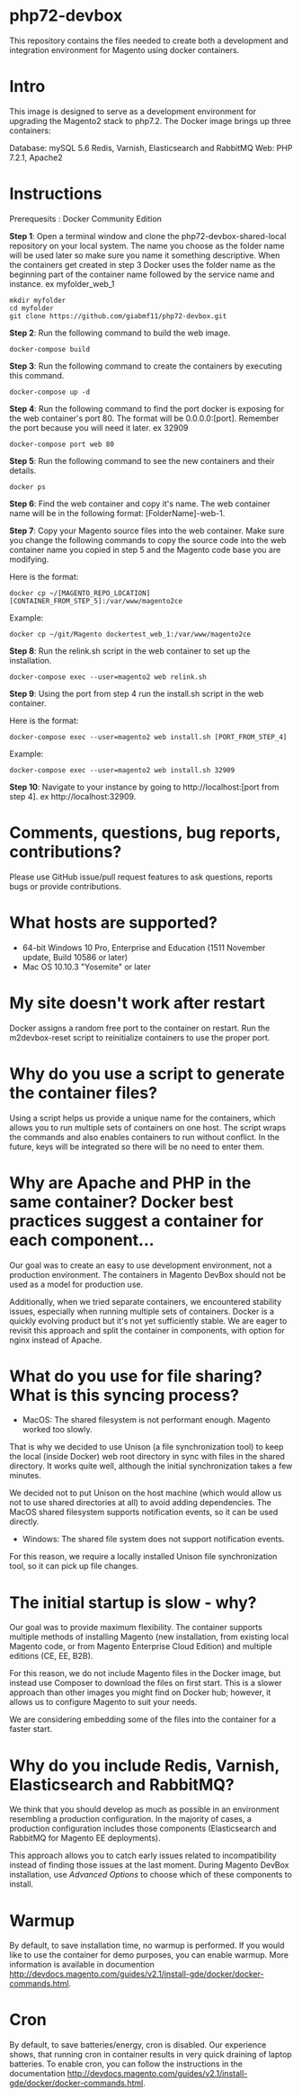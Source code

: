 # php72-devbox

This repository contains the files needed to create both a development and integration environment for Magento using docker containers.

# Intro

This image is designed to serve as a development environment for upgrading the Magento2 stack to php7.2. The Docker image brings up three containers:

Database: mySQL 5.6
Redis, Varnish, Elasticsearch and RabbitMQ
Web: PHP 7.2.1, Apache2

# Instructions

Prerequesits : Docker Community Edition

**Step 1**: Open a terminal window and clone the php72-devbox-shared-local repository on your local system.
The name you choose as the folder name will be used later so make sure you name it
something descriptive. When the containers get created in step 3 Docker uses the folder
name as the beginning part of the container name followed by the service name and
instance. ex myfolder_web_1

```
mkdir myfolder
cd myfolder
git clone https://github.com/giabmf11/php72-devbox.git
```

**Step 2**: Run the following command to build the web image.

```
docker-compose build
```

**Step 3**: Run the following command to create the containers by executing this command.

```
docker-compose up -d
```

**Step 4**: Run the following command to find the port docker is exposing for the web container's port 80. The format
will be 0.0.0.0:[port]. Remember the port because you will need it later. ex 32909

```
docker-compose port web 80
```

**Step 5**: Run the following command to see the new containers and their details.

```
docker ps
```

**Step 6**: Find the web container and copy it's name. The web container name will be in the following format: [FolderName]-web-1.

**Step 7**: Copy your Magento source files into the web container. Make sure you change the following commands to copy the source code into the web container name you copied in step 5 and the Magento code base you are modifying.

Here is the format:

```
docker cp ~/[MAGENTO_REPO_LOCATION] [CONTAINER_FROM_STEP_5]:/var/www/magento2ce
```

Example:

```
docker cp ~/git/Magento dockertest_web_1:/var/www/magento2ce
```

**Step 8**: Run the relink.sh script in the web container to set up the installation.

```
docker-compose exec --user=magento2 web relink.sh
```

**Step 9**: Using the port from step 4 run the install.sh script in the web container.

Here is the format:

```
docker-compose exec --user=magento2 web install.sh [PORT_FROM_STEP_4]
```

Example:

```
docker-compose exec --user=magento2 web install.sh 32909
```

**Step 10**: Navigate to your instance by going to http://localhost:[port from step 4]. ex http://localhost:32909.


# Comments, questions, bug reports, contributions?

Please use GitHub issue/pull request features to ask questions, reports bugs or provide contributions.

# What hosts are supported?

* 64-bit Windows 10 Pro, Enterprise and Education (1511 November update, Build 10586 or later)
* Mac OS 10.10.3 "Yosemite" or later

# My site doesn't work after restart

Docker assigns a random free port to the container on restart. Run the m2devbox-reset script to reinitialize containers to use the proper port.

# Why do you use a script to generate the container files?

Using a script helps us provide a unique name for the containers, which allows you to run multiple sets of containers on one host. The script wraps the commands and also enables containers to run without conflict.
In the future, keys will be integrated so there will be no need to enter them.

# Why are Apache and PHP in the same container? Docker best practices suggest a container for each component...

Our goal was to create an easy to use development environment, not a production environment. The containers in Magento DevBox should not be used as a model for production use.

Additionally, when we tried separate containers, we encountered stability issues, especially when running multiple sets of containers. Docker is a quickly evolving product but it's not yet sufficiently stable. We are eager to revisit this approach and split the container in components, with option for nginx instead of Apache.

# What do you use for file sharing? What is this syncing process?

* MacOS: The shared filesystem is not performant enough. Magento worked too slowly.

That is why we decided to use Unison (a file synchronization tool) to keep the local (inside Docker) web root directory in sync with files in the shared directory. It works quite well, although the initial synchronization takes a few minutes.

We decided not to put Unison on the host machine (which would allow us not to use shared directories at all) to avoid adding dependencies. The MacOS shared filesystem supports notification events, so it can be used directly.

* Windows: The shared file system does not support notification events.

For this reason, we require a locally installed Unison file synchronization tool, so it can pick up file changes.

# The initial startup is slow - why?

Our goal was to provide maximum flexibility. The container supports multiple methods of installing Magento (new installation, from existing local Magento code, or from Magento Enterprise Cloud Edition) and multiple editions (CE, EE, B2B).

For this reason, we do not include Magento files in the Docker image, but instead use Composer to download the files on first start. This is a slower approach than other images you might find on Docker hub; however, it allows us to configure Magento to suit your needs.

We are considering embedding some of the files into the container for a faster start.

# Why do you include Redis, Varnish, Elasticsearch and RabbitMQ?

We think that you should develop as much as possible in an environment resembling a production configuration. In the majority of cases, a production configuration includes those components (Elasticsearch and RabbitMQ for Magento EE deployments).

This approach allows you to catch early issues related to incompatibility instead of finding those issues at the last moment. During Magento DevBox installation, use *Advanced Options* to choose which of these components to install.

# Warmup

By default, to save installation time, no warmup is performed. If you would like to use the container for demo purposes, you can enable warmup. More information is available in documention http://devdocs.magento.com/guides/v2.1/install-gde/docker/docker-commands.html.

# Cron

By default, to save batteries/energy, cron is disabled. Our experience shows, that running cron in container results in very quick draining of laptop batteries. To enable cron, you can follow the instructions in the documentation http://devdocs.magento.com/guides/v2.1/install-gde/docker/docker-commands.html.

